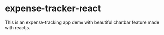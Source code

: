 # expense-tracker-react
This is an expense-tracking app demo with beautiful chartbar feature made with reactjs.
